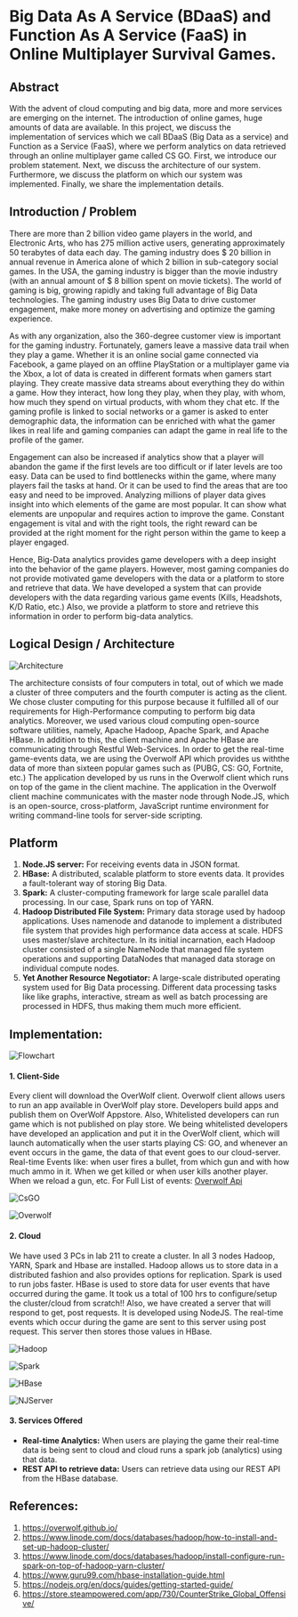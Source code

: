 # Big Data As A Service (BDaaS) and Function As A Service (FaaS) in Online Multiplayer Survival Games.

## Abstract  
With the advent of cloud computing and big data, more and more services are emerging on the internet. The introduction of online games, huge amounts of data are available. In this project, we discuss the implementation of services which we call BDaaS (Big Data as a service) and Function as a Service (FaaS), where we perform analytics on data retrieved through an online multiplayer game called CS GO. First, we introduce our problem statement. Next, we discuss the architecture of our system. Furthermore, we discuss the platform on which our system was implemented. Finally, we share the implementation details. 

## Introduction / Problem 
There are more than 2 billion video game players in the world, and Electronic Arts, who has 275 million active users, generating approximately 50 terabytes of data each day. The gaming industry does $ 20 billion in annual revenue in America alone of which 2 billion in sub-category social games.  In the USA, the gaming industry is bigger than the movie industry (with an annual amount of $ 8 billion spent on movie tickets). The world of gaming is big, growing rapidly and taking full advantage of Big Data technologies. The gaming industry uses Big Data to drive customer engagement, make more money on advertising and optimize the gaming experience.

As with any organization, also the 360-degree customer view is important for the gaming industry. Fortunately, gamers leave a massive data trail when they play a game. Whether it is an online social game connected via Facebook, a game played on an offline PlayStation or a multiplayer game via the Xbox, a lot of data is created in different formats when gamers start playing. They create massive data streams about everything they do within a game. How they interact, how long they play, when they play, with whom, how much they spend on virtual products, with whom they chat etc. If the gaming profile is linked to social networks or a gamer is asked to enter demographic data, the information can be enriched with what the gamer likes in real life and gaming companies can adapt the game in real life to the profile of the gamer.

Engagement can also be increased if analytics show that a player will abandon the game if the first levels are too difficult or if later levels are too easy. Data can be used to find bottlenecks within the game, where many players fail the tasks at hand. Or it can be used to find the areas that are too easy and need to be improved. Analyzing millions of player data gives insight into which elements of the game are most popular. It can show what elements are unpopular and requires action to improve the game. Constant engagement is vital and with the right tools, the right reward can be provided at the right moment for the right person within the game to keep a player engaged. 

Hence, Big-Data analytics provides game developers with a deep insight into the behavior of the game players. However, most gaming companies do not provide motivated game developers with the data or a platform to store and retrieve that data. We have developed a system that can provide developers with the data regarding various game events (Kills, Headshots, K/D Ratio, etc.) Also, we provide a platform to store and retrieve this information in order to perform big-data analytics.  

## Logical Design / Architecture 

![Architecture](/.images/Architecture.png)

The architecture consists of four computers in total, out of which we made a cluster of three computers and the fourth computer is acting as the client. We chose cluster computing for this purpose because it fulfilled all of our requirements for High-Performance computing to perform big data analytics. Moreover, we used various cloud computing open-source software utilities, namely, Apache Hadoop, Apache Spark, and Apache HBase. In addition to this, the client machine and Apache HBase are communicating through Restful Web-Services. In order to get the real-time game-events data, we are using the Overwolf API which provides us withthe data of more than sixteen popular games such as (PUBG, CS: GO, Fortnite, etc.) The application developed by us runs in the Overwolf client which runs on top of the game in the client machine. The application in the Overwolf client machine communicates with the master node through Node.JS, which is an open-source, cross-platform, JavaScript runtime environment for writing command-line tools for server-side scripting.

## Platform
1. **Node.JS server:** For receiving events data in JSON format.
1. **HBase:** A distributed, scalable platform to store events data. It provides a fault-tolerant way of storing Big Data.
1. **Spark:** A cluster-computing framework for large scale parallel data processing. In our case, Spark runs on top of YARN.
1. **Hadoop Distributed File System:** Primary data storage used by hadoop applications. Uses namenode and datanode to implement a distributed file system that provides high performance data access at scale. HDFS uses master/slave architecture. In its initial incarnation, each Hadoop cluster consisted of a single NameNode that managed file system operations and supporting DataNodes that managed data storage on individual compute nodes.
1. **Yet Another Resource Negotiator:**  A large-scale distributed operating system used for Big Data processing. Different data processing tasks like like graphs, interactive, stream as well as batch processing are processed in HDFS, thus making them much more efficient.

## Implementation:
![Flowchart](/.images/flowchart.png)

#### 1. Client-Side
  Every client will download the OverWolf client. Overwolf client allows users to run an app available in OverWolf play store. Developers build apps and publish them on OverWolf Appstore. Also, Whitelisted developers can run game which is not published on play store. We being whitelisted developers have developed an application and put it in the OverWolf client, which will launch automatically when the user starts playing CS: GO, and whenever an event occurs in the game, the data of that event goes to our cloud-server. Real-time Events like: when user fires a bullet, from which gun and with how much ammo in it. When we get killed or when user kills another player. When we reload a gun, etc. For Full List of events: [Overwolf Api](https://overwolf.github.io/docs/api/overwolf-games-events-csgo)

  ![CsGO](/.images/csgo.png)


  ![Overwolf](/.images/overwolf.png)

#### 2. Cloud
  We have used 3 PCs in lab 211 to create a cluster. In all 3 nodes Hadoop, YARN, Spark and Hbase are installed. Hadoop allows us to store data in a distributed fashion and also provides options for replication. Spark is used to run jobs faster. HBase is used to store data for user events that have occurred during the game. It took us a total of 100 hrs to configure/setup the cluster/cloud from scratch!! Also, we have created a server that will respond to get, post requests. It is developed using NodeJS. The real-time events which occur during the game are sent to this server using post request. This server then stores those values in HBase.

  ![Hadoop](/.images/hadoop.png)

  ![Spark](/.images/spark.png)

  ![HBase](/.images/hbase.png)

  ![NJServer](/.images/njserver.png)

#### 3. Services Offered
  * **Real-time Analytics:** When users are playing the game their real-time data is being sent to cloud and cloud runs a spark job (analytics) using that data.
  * **REST API to retrieve data:** Users can retrieve data using our REST API from the HBase database.

## References:
1. https://overwolf.github.io/
1. https://www.linode.com/docs/databases/hadoop/how-to-install-and-set-up-hadoop-cluster/
1. https://www.linode.com/docs/databases/hadoop/install-configure-run-spark-on-top-of-hadoop-yarn-cluster/
1. https://www.guru99.com/hbase-installation-guide.html
1. https://nodejs.org/en/docs/guides/getting-started-guide/
1. https://store.steampowered.com/app/730/CounterStrike_Global_Offensive/
